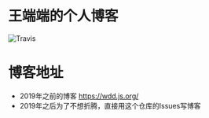 # 王端端的个人博客

![Travis](https://img.shields.io/travis/wangduanduan/wangduanduan.github.io.svg)

# 博客地址

- 2019年之前的博客 https://wdd.js.org/
- 2019年之后为了不想折腾，直接用这个仓库的Issues写博客
